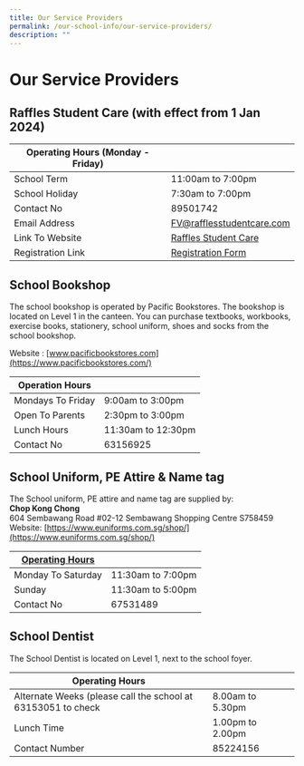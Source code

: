 ```yaml
---
title: Our Service Providers
permalink: /our-school-info/our-service-providers/
description: ""
---
```

# Our Service Providers
## Raffles Student Care (with effect from 1 Jan 2024)

| Operating Hours (Monday -  Friday) |                        |
|------------------------------------|------------------------|
| School Term                        | 11:00am to 7:00pm      |
| School Holiday                     | 7:30am to 7:00pm       |
| Contact No                         |  89501742              |
| Email Address                      | [FV@rafflesstudentcare.com](mailto:FV@rafflesstudentcare.com) |
| Link To Website                    |  [Raffles Student Care](http://www.rafflesstudentcare.com)    |
| Registration Link                   | [Registration Form](http://www.rafflesstudentcare.com/Registration)   |

## School Bookshop

The school bookshop is operated by Pacific Bookstores. The bookshop is located on Level 1 in the canteen. You can purchase textbooks, workbooks, exercise books, stationery, school uniform, shoes and socks from the school bookshop.

Website&nbsp;:&nbsp;[www.pacificbookstores.com](https://www.pacificbookstores.com/)

| Operation Hours   |                    |
|-------------------|--------------------|
| Mondays To Friday | 9:00am to 3:00pm   |
| Open To Parents   | 2:30pm to 3:00pm   |
| Lunch Hours       | 11:30am to 12:30pm |
| Contact No        |  63156925          |


## School Uniform, PE Attire &amp; Name tag

The School uniform, PE attire and name tag are supplied by:  
**Chop Kong Chong**  
604 Sembawang Road #02-12 Sembawang Shopping Centre S758459  
Website: [https://www.euniforms.com.sg/shop/](https://www.euniforms.com.sg/shop/)

| <u>Operating Hours</u>    |                   |
|--------------------|-------------------|
| Monday To Saturday | 11:30am to 7:00pm |
| Sunday             | 11:30am to 5:00pm |
| Contact No         |  67531489         |

## School Dentist

The School Dentist is located on Level 1, next to the school foyer.


| Operating Hours |  |  |
| -------- | -------- | -------- |
| Alternate Weeks (please call the school at 63153051 to check   | 8.00am to 5.30pm     |  
| Lunch Time    | 1.00pm to 2.00pm     |    
| Contact Number    | 85224156     |      |